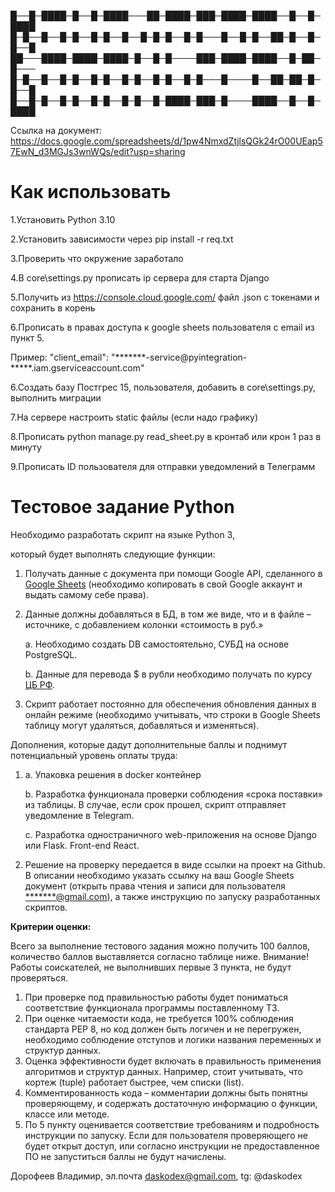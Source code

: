 █──█─████─█──█─████───██─████─███─████─████──█──█─████
█─█──█──█─█──█─█──█──█─█─█──█─█───█──█─█──██─█──█─█──█
██───████─████─████─█──█─█────███─████─████──█─██─█───
█─█──█──█─█──█─█──█─█──█─█──█─█───█────█──██─██─█─█──█
█──█─█──█─█──█─█──█─█──█─████─███─█────████──█──█─████

Ссылка на документ: https://docs.google.com/spreadsheets/d/1pw4NmxdZtjlsQGk24rO00UEap57EwN_d3MGJs3wnWQs/edit?usp=sharing

# **Как использовать**

1.Установить Python 3.10

2.Установить зависимости через pip install -r req.txt

3.Проверить что окружение заработало

4.В core\settings.py прописать ip сервера для старта Django

5.Получить из https://console.cloud.google.com/ файл .json с токенами и сохранить в корень

6.Прописать в правах доступа к google sheets пользователя с email из пункт 5.

Пример: "client_email": "*******-service@pyintegration-*****.iam.gserviceaccount.com"

6.Создать базу Постгрес 15, пользователя, добавить в core\settings.py, выполнить миграции

7.На сервере настроить static файлы (если надо графику)

8.Прописать python manage.py read_sheet.py в кронтаб или крон 1 раз в минуту

9.Прописать ID пользователя для отправки уведомлений в Телеграмм


# **Тестовое задание Python**

Необходимо разработать скрипт на языке Python 3, 

который будет выполнять следующие функции:

1. Получать данные с документа при помощи Google API, сделанного в [Google Sheets](https://docs.google.com/spreadsheets/d/1f-qZEX1k_3nj5cahOzntYAnvO4ignbyesVO7yuBdv_g/edit) (необходимо копировать в свой Google аккаунт и выдать самому себе права).
2. Данные должны добавляться в БД, в том же виде, что и в файле –источнике, с добавлением колонки «стоимость в руб.»
    
    a. Необходимо создать DB самостоятельно, СУБД на основе PostgreSQL.
    
    b. Данные для перевода $ в рубли необходимо получать по курсу [ЦБ РФ](https://www.cbr.ru/development/SXML/).
    
3. Скрипт работает постоянно для обеспечения обновления данных в онлайн режиме (необходимо учитывать, что строки в Google Sheets таблицу могут удаляться, добавляться и изменяться).

Дополнения, которые дадут дополнительные баллы и поднимут потенциальный уровень оплаты труда:

1. a. Упаковка решения в docker контейнер
    
    b. Разработка функционала проверки соблюдения «срока поставки» из таблицы. В случае, если срок прошел, скрипт отправляет уведомление в Telegram.
    
    c. Разработка одностраничного web-приложения на основе Django или Flask. Front-end React.

1. Решение на проверку передается в виде ссылки на проект на Github.
В описании необходимо указать ссылку на ваш Google Sheets документ (открыть права чтения и записи для пользователя [*******@gmail.com](mailto:amkolotov@gmail.com)), а также инструкцию по запуску разработанных скриптов.

**Критерии оценки:**

Всего за выполнение тестового задания можно получить 100 баллов, количество баллов выставляется согласно таблице ниже.
Внимание! Работы соискателей, не выполнивших первые 3 пункта, не будут проверяться.

1. При проверке под правильностью работы будет пониматься соответствие функционала программы поставленному ТЗ.
2. При оценке читаемости кода, не требуется 100% соблюдения стандарта PEP 8, но код должен быть логичен и не перегружен, необходимо соблюдение отступов и логики названия переменных и структур данных.
3. Оценка эффективности будет включать в правильность применения алгоритмов и структур данных. Например, стоит учитывать, что кортеж (tuple) работает быстрее, чем списки (list).
4. Комментированность кода – комментарии должны быть понятны проверяющему, и содержать достаточную информацию о функции, классе или методе.
5. По 5 пункту оценивается соответствие требованиям и подробность инструкции по запуску. Если для пользователя проверяющего не будет открыт доступ, или согласно инструкции не предоставленное ПО не запуститься баллы не будут начислены.


Дорофеев Владимир, эл.почта daskodex@gmail.com, tg: @daskodex